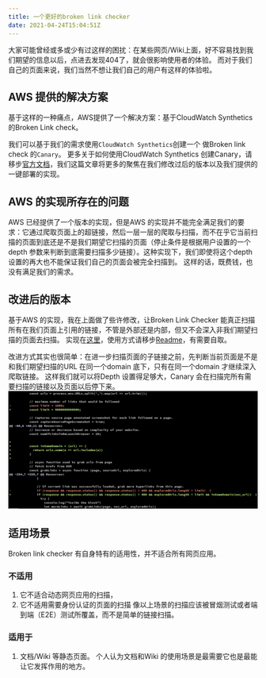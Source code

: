 ```yaml
---
title: 一个更好的broken link checker
date: 2021-04-24T15:04:51Z
---
```

大家可能曾经或多或少有过这样的困扰：在某些网页/Wiki上面，好不容易找到我们期望的信息以后，点进去发现404了，就会很影响使用者的体验。 而对于我们自己的页面来说，我们当然不想让我们自己的用户有这样的体验啦。

## AWS 提供的解决方案
基于这样的一种痛点，AWS提供了一个解决方案：基于CloudWatch Synthetics 的Broken Link check。

我们可以基于我们的需求使用`CloudWatch Synthetics`创建一个 做Broken link check 的`Canary`。
更多关于如何使用CloudWatch Synthetics 创建Canary，请移步[官方文档](https://docs.aws.amazon.com/AmazonCloudWatch/latest/monitoring/CloudWatch_Synthetics_Canaries.html)，我们这篇文章将更多的聚焦在我们修改过后的版本以及我们提供的一键部署的实现。

## AWS 的实现所存在的问题
AWS 已经提供了一个版本的实现，但是AWS 的实现并不能完全满足我们的要求：它通过爬取页面上的超链接，然后一层一层的爬取与扫描，而不在乎它当前扫描的页面到底还是不是我们期望它扫描的页面（停止条件是根据用户设置的一个depth 参数来判断到底需要扫描多少链接）。这种实现下，我们即使将这个depth 设置的再大也不能保证我们自己的页面会被完全扫描到。
这样的话，既费钱，也没有满足我们的需求。

## 改进后的版本
基于AWS 的实现，我在上面做了些许修改，让Broken Link Checker 能真正扫描所有在我们页面上引用的链接，不管是外部还是内部，但又不会深入非我们期望扫描的页面去扫描。
实现在[这里](https://github.com/ChenXiyu/broken-link-checker)，使用方式请移步[Readme](https://github.com/ChenXiyu/broken-link-checker/blob/master/README.md)，有需要自取。

改进方式其实也很简单：在进一步扫描页面的子链接之前，先判断当前页面是不是和我们期望扫描的URL 在同一个domain 底下，只有在同一个domain 才继续深入爬取链接。
这样我们就可以将Depth 设置得足够大，Canary 会在扫描完所有需要扫描的链接以及页面以后停下来。
![](/images/check-broken-links-with-AWS-cloudwatch-synthetic/1.png)

## 适用场景
Broken link checker 有自身特有的适用性，并不适合所有网页应用。
### 不适用
1. 它不适合动态网页应用的扫描，
2. 它不适用需要身份认证的页面的扫描
像以上场景的扫描应该被冒烟测试或者端到端（E2E）测试所覆盖，而不是简单的链接扫描。

### 适用于
1. 文档/Wiki 等静态页面。
个人认为文档和Wiki 的使用场景是最需要它也是最能让它发挥作用的地方。
